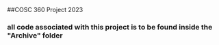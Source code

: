 ##COSC 360 Project 2023

### all code associated with this project is to be found inside the "Archive" folder
